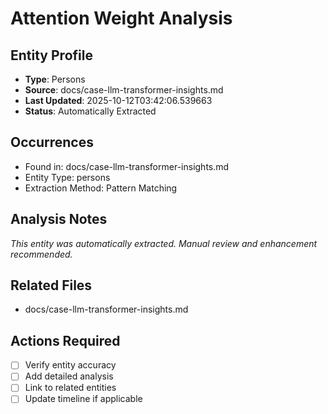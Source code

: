 # Attention Weight Analysis

## Entity Profile
- **Type**: Persons
- **Source**: docs/case-llm-transformer-insights.md
- **Last Updated**: 2025-10-12T03:42:06.539663
- **Status**: Automatically Extracted

## Occurrences
- Found in: docs/case-llm-transformer-insights.md
- Entity Type: persons
- Extraction Method: Pattern Matching

## Analysis Notes
*This entity was automatically extracted. Manual review and enhancement recommended.*

## Related Files
- docs/case-llm-transformer-insights.md

## Actions Required
- [ ] Verify entity accuracy
- [ ] Add detailed analysis
- [ ] Link to related entities
- [ ] Update timeline if applicable

